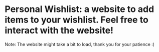# Personal Wishlist: a website to add items to your wishlist. Feel free to interact with the website!
Note: The website might take a bit to load, thank you for your patience :)
